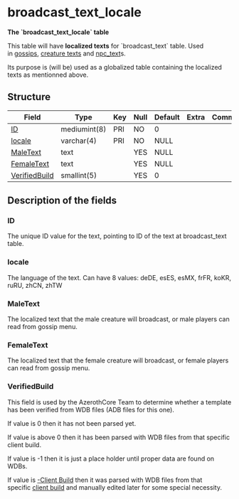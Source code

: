 # broadcast\_text\_locale

**The \`broadcast\_text\_locale\` table**

This table will have **localized texts** for \`broadcast\_text\` table. Used in [gossips](gossip_menu_option.md), [creature texts](creature_text.md) and [npc\_text](npc_text.md)s.

Its purpose is (will be) used as a globalized table containing the localized texts as mentionned above.

## Structure

| Field                           | Type         |  Key | Null | Default | Extra | Comment |
|---------------------------------|--------------|------|------|---------|-------|---------|
| [ID](#ID)                       | mediumint(8) |  PRI | NO   | 0       |       |         |
| [locale](#locale)               | varchar(4)   |  PRI | NO   | NULL    |       |         |
| [MaleText](#maletext)           | text         |      | YES  | NULL    |       |         |
| [FemaleText](#femaletext)       | text         |      | YES  | NULL    |       |         |
| [VerifiedBuild](#verifiedbuild) | smallint(5)  |      | YES  | 0       |       |         |

## Description of the fields

### ID

The unique ID value for the text, pointing to ID of the text at broadcast_text table.

### locale

The language of the text.
Can have 8 values: deDE, esES, esMX, frFR, koKR, ruRU, zhCN, zhTW

### MaleText

The localized text that the male creature will broadcast, or male players can read from gossip menu.

### FemaleText

The localized text that the female creature will broadcast, or female players can read from gossip menu.

### VerifiedBuild

This field is used by the AzerothCore Team to determine whether a template has been verified from WDB files (ADB files for this one).

If value is 0 then it has not been parsed yet.

If value is above 0 then it has been parsed with WDB files from that specific client build.

If value is -1 then it is just a place holder until proper data are found on WDBs.

If value is [-Client Build](../auth/realmlist.md "DB:Auth:realmlist") then it was parsed with WDB files from that specific [client build](../auth/realmlist.md#gamebuild "DB:Auth:realmlist") and manually edited later for some special necessity.

 
